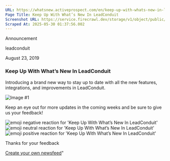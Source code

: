 ```yaml
---
URL: https://whatsnew.activeprospect.com/en/keep-up-with-whats-new-in-leadconduit
Page Title: Keep Up With What’s New In LeadConduit
Screenshot URL: https://service.firecrawl.dev/storage/v1/object/public/media/screenshot-8f84a732-b86a-4726-b4d2-8407f229bef3.png
Scraped At: 2025-05-30 01:37:56.002
---
```

Announcement






leadconduit



August 23, 2019

### Keep Up With What’s New In LeadConduit

Introducing a brand new way to stay up to date with all the new features, integrations, and improvements in LeadConduit.

![Image #1](https://app.getbeamer.com/pictures?id=44727-77-9XS3vv73vv71r77-9ae-_vSN777-9XEFsLhzvv73vv706OhNzais4S--_vdei77-977-9&v=4)

Keep an eye out for more updates in the coming weeks and be sure to give us your feedback!

![emoji negative reaction for 'Keep Up With What’s New In LeadConduit'](https://app.getbeamer.com/images/emojiNeg.svg)![emoji neutral reaction for 'Keep Up With What’s New In LeadConduit'](https://app.getbeamer.com/images/emojiNeut.svg)![emoji positive reaction for 'Keep Up With What’s New In LeadConduit'](https://app.getbeamer.com/images/emojiPos.svg)

Thanks for your feedback

[Create your own newsfeed](https://www.getbeamer.com/?ref=watermark_MErKJCnu12412_public&company=ActiveProspect&watermarkRef=create&utm_term=MErKJCnu12412&utm_content=ActiveProspect&utm_source=standalone&utm_medium=footer&utm_campaign=create)"


